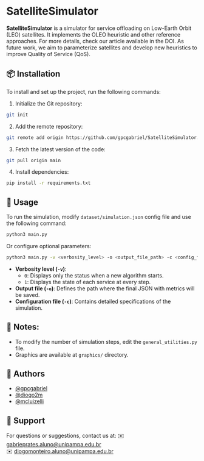 # SatelliteSimulator

**SatelliteSimulator** is a simulator for service offloading on Low-Earth Orbit (LEO) satellites. It implements the OLEO heuristic and other reference approaches. For more details, check our article available in the DOI. As future work, we aim to parameterize satellites and develop new heuristics to improve Quality of Service (QoS).

## 📦 Installation
To install and set up the project, run the following commands:

1. Initialize the Git repository:
```bash
git init
```

2. Add the remote repository:
```bash
git remote add origin https://github.com/gpcgabriel/SatelliteSimulator.git
```

3. Fetch the latest version of the code:
```bash
git pull origin main
```

4. Install dependencies:
```bash
pip install -r requirements.txt
```

## 🚀 Usage
To run the simulation, modify `dataset/simulation.json` config file and use the following command:
```bash
python3 main.py
```

Or configure optional parameters:
```bash
python3 main.py -v <verbosity_level> -o <output_file_path> -c <config_file_path>
```

- **Verbosity level (`-v`)**:
  - `0`: Displays only the status when a new algorithm starts.
  - `1`: Displays the state of each service at every step.
- **Output file (`-o`)**: Defines the path where the final JSON with metrics will be saved. 
- **Configuration file (`-c`)**: Contains detailed specifications of the simulation.

## 🚨 Notes:
- To modify the number of simulation steps, edit the `general_utilities.py` file.
- Graphics are available at `graphics/` directory.


## 👥 Authors
- [@gpcgabriel](https://www.github.com/gpcgabriel)
- [@diogo2m](https://www.github.com/diogo2m)
- [@mcluizelli](https://www.github.com/mcluizelli)

## 📩 Support

For questions or suggestions, contact us at:
✉️ gabrieprates.aluno@unipampa.edu.br  
✉️ diogomonteiro.aluno@unipampa.edu.br

